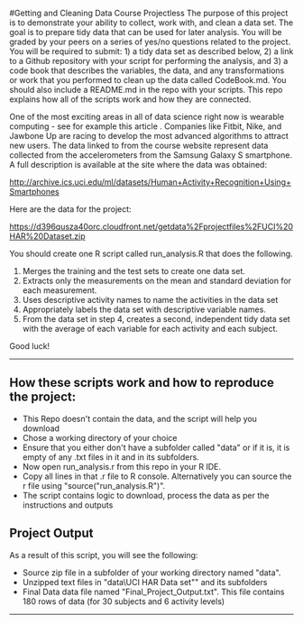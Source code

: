 


#Getting and Cleaning Data Course Projectless 
The purpose of this project is to demonstrate your ability to collect, work with, and clean a data set. The goal is to prepare tidy data that can be used for later analysis. You will be graded by your peers on a series of yes/no questions related to the project. You will be required to submit: 1) a tidy data set as described below, 2) a link to a Github repository with your script for performing the analysis, and 3) a code book that describes the variables, the data, and any transformations or work that you performed to clean up the data called CodeBook.md. You should also include a README.md in the repo with your scripts. This repo explains how all of the scripts work and how they are connected.

One of the most exciting areas in all of data science right now is wearable computing - see for example this article . Companies like Fitbit, Nike, and Jawbone Up are racing to develop the most advanced algorithms to attract new users. The data linked to from the course website represent data collected from the accelerometers from the Samsung Galaxy S smartphone. A full description is available at the site where the data was obtained:

http://archive.ics.uci.edu/ml/datasets/Human+Activity+Recognition+Using+Smartphones

Here are the data for the project:

https://d396qusza40orc.cloudfront.net/getdata%2Fprojectfiles%2FUCI%20HAR%20Dataset.zip

You should create one R script called run_analysis.R that does the following.

1. Merges the training and the test sets to create one data set.
2. Extracts only the measurements on the mean and standard deviation for each measurement.
3. Uses descriptive activity names to name the activities in the data set
4. Appropriately labels the data set with descriptive variable names.
5. From the data set in step 4, creates a second, independent tidy data set with the average of each variable for each activity and each subject.


Good luck!

---------------------------------------------------

## How these scripts work and how to reproduce the project:

* This Repo doesn't contain the data, and the script will help you download
* Chose a working directory of your choice
* Ensure that you either don't have a subfolder called "data" or if it is, it is empty of any .txt files in it and in its subfolders.
* Now open run_analysis.r from this repo in your R IDE. 
* Copy all lines in that .r file to R console. Alternatively you can source the r file using "source("run_analysis.R")".
* The script contains logic to download, process the data as per the instructions and outputs

## Project Output
As a result of this script, you will see the following:

* Source zip file in a subfolder of your working directory named "data".
* Unzipped text files in "data\UCI HAR Data set"" and its subfolders
* Final Data data file named "Final_Project_Output.txt". This file contains 180 rows of data (for 30 subjects and 6 activity levels)

------------------------------------------------------
